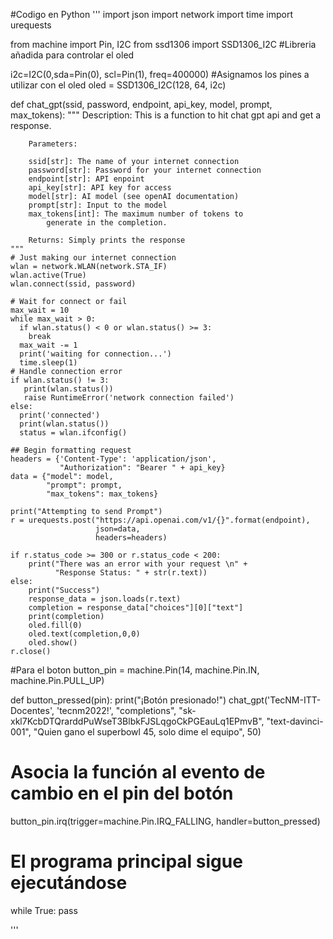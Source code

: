 #Codigo en Python
'''
import json
import network
import time
import urequests

from machine import Pin, I2C
from ssd1306 import SSD1306_I2C #Libreria añadida para controlar el oled

i2c=I2C(0,sda=Pin(0), scl=Pin(1), freq=400000) #Asignamos los pines a utilizar con el oled
oled = SSD1306_I2C(128, 64, i2c)

def chat_gpt(ssid, password, endpoint, api_key, model, prompt, max_tokens):
    """
        Description: This is a function to hit chat gpt api and get
            a response.
        
        Parameters:
        
        ssid[str]: The name of your internet connection
        password[str]: Password for your internet connection
        endpoint[str]: API enpoint
        api_key[str]: API key for access
        model[str]: AI model (see openAI documentation)
        prompt[str]: Input to the model
        max_tokens[int]: The maximum number of tokens to
            generate in the completion.
        
        Returns: Simply prints the response
    """
    # Just making our internet connection
    wlan = network.WLAN(network.STA_IF)
    wlan.active(True)
    wlan.connect(ssid, password)
    
    # Wait for connect or fail
    max_wait = 10
    while max_wait > 0:
      if wlan.status() < 0 or wlan.status() >= 3:
        break
      max_wait -= 1
      print('waiting for connection...')
      time.sleep(1)
    # Handle connection error
    if wlan.status() != 3:
       print(wlan.status())
       raise RuntimeError('network connection failed')
    else:
      print('connected')
      print(wlan.status())
      status = wlan.ifconfig()
    
    ## Begin formatting request
    headers = {'Content-Type': 'application/json',
               "Authorization": "Bearer " + api_key}
    data = {"model": model,
            "prompt": prompt,
            "max_tokens": max_tokens}
    
    print("Attempting to send Prompt")
    r = urequests.post("https://api.openai.com/v1/{}".format(endpoint),
                       json=data,
                       headers=headers)
    
    if r.status_code >= 300 or r.status_code < 200:
        print("There was an error with your request \n" +
              "Response Status: " + str(r.text))
    else:
        print("Success")
        response_data = json.loads(r.text)
        completion = response_data["choices"][0]["text"]
        print(completion)
        oled.fill(0)
        oled.text(completion,0,0)
        oled.show()
    r.close()

#Para el boton
button_pin = machine.Pin(14, machine.Pin.IN, machine.Pin.PULL_UP)

def button_pressed(pin):
    print("¡Botón presionado!")
    chat_gpt('TecNM-ITT-Docentes',
         'tecnm2022!',
         "completions",
         "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",
         "text-davinci-001",
         "Quien gano el superbowl 45, solo dime el equipo",
         50)

# Asocia la función al evento de cambio en el pin del botón
button_pin.irq(trigger=machine.Pin.IRQ_FALLING, handler=button_pressed)

# El programa principal sigue ejecutándose
while True:
    pass




'''
